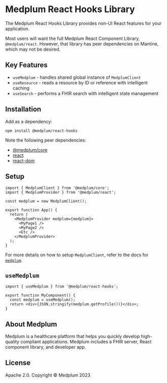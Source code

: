 # Medplum React Hooks Library

The Medplum React Hooks Library provides non-UI React features for your application.

Most users will want the full Medplum React Component Library, `@medplum/react`. However, that library has peer dependencies on Mantine, which may not be desired.

## Key Features

- `useMedplum` - handles shared global instance of `MedplumClient`
- `useResource` - reads a resource by ID or reference with intelligent caching
- `useSearch` - performs a FHIR search with intelligent state management

## Installation

Add as a dependency:

```
npm install @medplum/react-hooks
```

Note the following peer dependencies:

- [@medplum/core](https://www.npmjs.com/package/@medplum/core)
- [react](https://www.npmjs.com/package/react)
- [react-dom](https://www.npmjs.com/package/react-dom)

## Setup

```tsx
import { MedplumClient } from '@medplum/core';
import { MedplumProvider } from '@medplum/react';

const medplum = new MedplumClient();

export function App() {
  return (
    <MedplumProvider medplum={medplum}>
      <MyPage1 />
      <MyPage2 />
      <Etc />
    </MedplumProvider>
  );
}
```

For more details on how to setup `MedplumClient`, refer to the docs for [`medplum`](https://www.npmjs.com/package/medplum).

## `useMedplum`

```tsx
import { useMedplum } from '@medplum/react-hooks';

export function MyComponent() {
  const medplum = useMedplum();
  return <div>{JSON.stringify(medplum.getProfile())}</div>;
}
```

## About Medplum

Medplum is a healthcare platform that helps you quickly develop high-quality compliant applications. Medplum includes a FHIR server, React component library, and developer app.

## License

Apache 2.0. Copyright &copy; Medplum 2023
